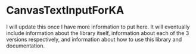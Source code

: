 # CanvasTextInputForKA

I will update this once I have more information to put here. It will eventually include information about the library itself, information about each of the 3 versions respectively, and information about how to use this library and documentation.

